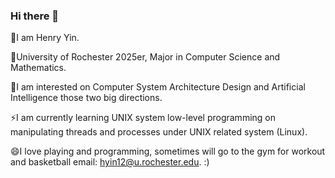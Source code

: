 ### Hi there 👋

🤔I am Henry Yin.

🔭University of Rochester 2025er, Major in Computer Science and Mathematics.

🌱I am interested on Computer System Architecture Design and Artificial Intelligence those two big directions. 

⚡I am currently learning UNIX system low-level programming on manipulating threads and processes under UNIX related system (Linux). 

😄I love playing and programming, sometimes will go to the gym for workout and basketball email: hyin12@u.rochester.edu. 
:)

<!--
**Fight-Ronin/Fight-Ronin** is a ✨ _special_ ✨ repository because its `README.md` (this file) appears on your GitHub profile.

Here are some ideas to get you started:

- 🔭 I’m currently working on ...
- 🌱 I’m currently learning ...
- 👯 I’m looking to collaborate on ...
- 🤔 I’m looking for help with ...
- 💬 Ask me about ...
- 📫 How to reach me: ...
- 😄 Pronouns: ...
- ⚡ Fun fact: ...
-->
